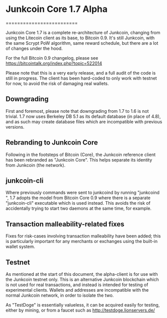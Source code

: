 # Junkcoin Core 1.7 Alpha
=========================

Junkcoin Core 1.7 is a complete re-architecture of Junkcoin, changing from
using the Litecoin client as its base, to Bitcoin 0.9. It's still Junkcoin,
with the same Scrypt PoW algorithm, same reward schedule, but there are a 
lot of changes under the hood.


For the full Bitcoin 0.9 changelog, please see https://bitcointalk.org/index.php?topic=522014

Please note that this is a very early release, and a full audit of the code
is still in progress. The client has been hard-coded to only work with testnet
for now, to avoid the risk of damaging real wallets.


Downgrading
-----------

First and foremost, please note that downgrading from 1.7 to 1.6 is not trivial.
1.7 now uses Berkeley DB 5.1 as its default database (in place of 4.8), and as
such may create database files which are incompatible with previous versions.

Rebranding to Junkcoin Core
---------------------------

Following in the footsteps of Bitcoin (Core), the Junkcoin reference client
has been rebranded as "Junkcoin Core". This helps separate its identity
from Junkcoin (the network).

junkcoin-cli
------------

Where previously commands were sent to junkcoind by running
"junkcoind <command>", 1.7 adopts the model from Bitcoin Core 0.9 where there is
a separate "junkcoin-cli" executable which is used instead. This avoids the risk
of accidentally trying to start two daemons at the same time, for example.


Transaction malleability-related fixes
--------------------------------------

Fixes for risk-cases involving transaction malleability have been added; this
is particularly important for any merchants or exchanges using the built-in
wallet system. 

Testnet
-------

As mentioned at the start of this document, the alpha-client is for use with the
Junkcoin testnet only. This is an alternative Junkcoin blockchain which is
not used for real transactions, and instead is intended for testing of experimental
clients. Wallets and addresses are incompatible with the normal Junkcoin
network, in order to isolate the two.

As "TestDoge" is essentially valueless, it can be acquired easily for testing,
either by mining, or from a faucet such as http://testdoge.lionservers.de/
